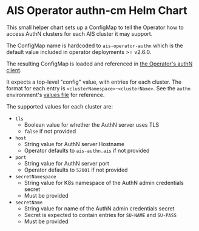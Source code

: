 # AIS Operator authn-cm Helm Chart

This small helper chart sets up a ConfigMap to tell the Operator how to access AuthN clusters for each AIS cluster it may support. 

The ConfigMap name is hardcoded to `ais-operator-authn` which is the default value included in operator deployments >= v2.6.0. 

The resulting ConfigMap is loaded and referenced in [the Operator's authN client](../../../operator/pkg/services/authn_api.go).

It expects a top-level "config" value, with entries for each cluster. 
The format for each entry is `<clusterNamespace>`-`<clusterName>`. 
See the `authn` environment's [values file](../config/authn-cm/authn.yaml) for reference.

The supported values for each cluster are:

- `tls`
  - Boolean value for whether the AuthN server uses TLS 
  - `false` if not provided
- `host`
  - String value for AuthN server Hostname
  - Operator defaults to `ais-authn.ais` if not provided
- `port`
  - String value for AuthN server port
  - Operator defaults to `52001` if not provided
- `secretNamespace`
  - String value for K8s namespace of the AuthN admin credentials secret
  - Must be provided
- `secretName`
  - String value for name of the AuthN admin credentials secret
  - Secret is expected to contain entries for `SU-NAME` and `SU-PASS`
  - Must be provided